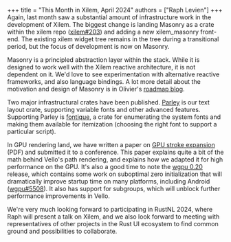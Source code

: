 +++
title = "This Month in Xilem, April 2024"
authors = ["Raph Levien"]
+++
Again, last month saw a substantial amount of infrastructure work in the development of Xilem. The biggest change is landing Masonry as a crate within the xilem repo ([xilem#203]) and adding a new xilem_masonry front-end. The existing xilem widget tree remains in the tree during a transitional period, but the focus of development is now on Masonry.

Masonry is a principled abstraction layer within the stack. While it is designed to work well with the Xilem reactive architecture, it is not dependent on it. We'd love to see experimentation with alternative reactive frameworks, and also language bindings. A lot more detail about the motivation and design of Masonry is in Olivier's [roadmap blog].

Two major infrastructural crates have been published. [Parley] is our text layout crate, supporting variable fonts and other advanced features. Supporting Parley is [fontique], a crate for enumerating the system fonts and making them available for itemization (choosing the right font to support a particular script).

In GPU rendering land, we have written a paper on [GPU stroke expansion] (PDF) and submitted it to a conference. This paper explains quite a bit of the math behind Vello's path rendering, and explains how we adapted it for high performance on the GPU. It's also a good time to note the [wgpu 0.20] release, which contains some work on suboptimal zero initialization that will dramatically improve startup time on many platforms, including Android ([wgpu#5508]). It also has support for subgroups, which will unblock further performance improvements in Vello.

We're very much looking forward to participating in RustNL 2024, where Raph will present a talk on Xilem, and we also look forward to meeting with representatives of other projects in the Rust UI ecosystem to find common ground and possibilities to collaborate.

[xilem#203]: https://github.com/linebender/xilem/pull/203
[roadmap blog]: https://linebender.org/blog/xilem-backend-roadmap/
[parley]: https://linebender.org/parley
[fontique]: https://linebender.org/fontique
[GPU stroke expansion]: https://github.com/linebender/gpu-stroke-expansion-paper/blob/authors-copyright/paper.pdf
[wgpu 0.20]: https://docs.rs/crate/wgpu/0.20.0
[wgpu#5508]: https://github.com/gfx-rs/wgpu/pull/5508
[RustNL 2024]: https://2024.rustnl.org/
